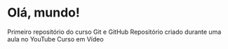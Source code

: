 # Olá, mundo!
 Primeiro repositório do curso Git e GitHub
 Repositório criado durante uma aula no YouTube Curso em Vídeo
